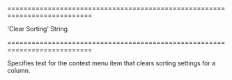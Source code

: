 ===========================================================================
<!--default-->'Clear Sorting'<!--/default-->
<!--type-->String<!--/type-->
===========================================================================

<!--shortDescription-->
Specifies text for the context menu item that clears sorting settings for a column.
<!--/shortDescription-->

<!--fullDescription-->

<!--/fullDescription-->